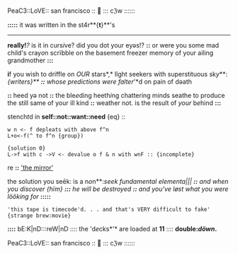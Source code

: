 PeaC3::LoVE:: san francisco :: 🌿 ::: cℨw ::::::

**:::::** it was written in the st4r**{**t**}**'s

-----
**really!***?*  is it in curs*i*ve?  did you dot your eyəs!? **::** or were you some mad child's cray*o*n scrïbble on the basement freezer memory of your ailing grandmother **:::**

**i**f you wish to driffle on *OUR* stars*,* lîght seekers with superstituous sk*y***:*{writers}** **::** whose predictions were falter*'*d on pain of dəath

**::** heed yə not **::** the ble*e*ding heeth*i*ng chattering minds seathe to produce the still same of your ill kind **::** weather n*o*t. is the result of *your* b*e*hind **:::**

stench*t*d in **self::not::want::need** {eq} ::

```w->n=f+o/time(duration) of w n <-f . promotes n with a debt with f^n
w n <- f depleats with above f^n
L+o<-f(^ to f^n {group})

{solution 0}
L->f with c ->V <- devalue o f & n with wnF :: {incomplete}
```
re **::** ['the mirror'](https://github.com/c3w/variety/blob/master/themirror/equate.txt)

the solution you seēk: is a n*o*n**:**se*e*k fundamental element*a*||| **::** and when you discover {hïm} **:::** he will be destr*o*yed **::** and you*'*ve løst what you were löõking fo*r* **:::::**
 
`'this tape is timecode'd. . . and that's VERY difficult to fake' {strange brew:movie}
`

**::::**
bE:K|nD:::reW|nD :::: the 'd*e*cks*'* are loaded at **11** :::: **double:*döwn*.**

PeaC3::LoVE:: san francisco :: 🌿 ::: cℨw ::::::

